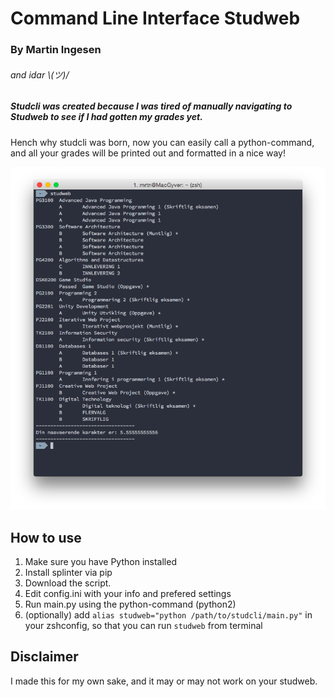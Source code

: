 # Command Line Interface Studweb
### By Martin Ingesen
###### and idar \\_(ツ)_/

##### Studcli was created because I was tired of manually navigating to Studweb to see if I had gotten my grades yet.
Hench why studcli was born, now you can easily call a python-command, and all your grades will be printed out and formatted in a nice way!

<img src="screenshot.png">

## How to use
1. Make sure you have Python installed
2. Install splinter via pip
3. Download the script.
4. Edit config.ini with your info and prefered settings
5. Run main.py using the python-command (python2)
6. (optionally) add ```alias studweb="python /path/to/studcli/main.py"``` in your zshconfig, so that you can run ```studweb``` from terminal

## Disclaimer
I made this for my own sake, and it may or may not work on your studweb. 